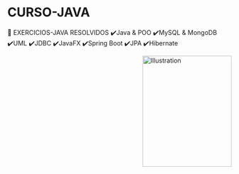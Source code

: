 # CURSO-JAVA
📌 EXERCICIOS-JAVA RESOLVIDOS  ✔️Java &amp; POO ✔️MySQL &amp; MongoDB ✔️UML ✔️JDBC ✔️JavaFX ✔️Spring Boot ✔️JPA ✔️Hibernate

<img align="right" src="https://inforchannel.com.br/wp-content/uploads/2021/03/e2d2f80e-java-logo.png" alt="Illustration" width=200px height=250px/>

